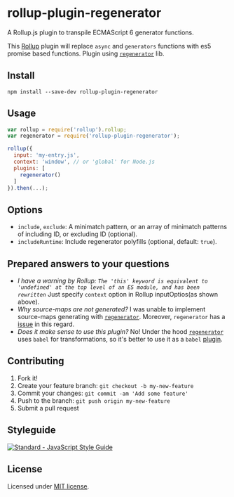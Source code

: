 # rollup-plugin-regenerator
A Rollup.js plugin to transpile ECMAScript 6 generator functions.

This [Rollup](http://rollupjs.org/) plugin will replace `async` and `generators` functions with es5 promise based functions.
Plugin using [`regenerator`](https://github.com/facebook/regenerator) lib.

## Install
```
npm install --save-dev rollup-plugin-regenerator
```

## Usage
```js
var rollup = require('rollup').rollup;
var regenerator = require('rollup-plugin-regenerator');

rollup({
  input: 'my-entry.js',
  context: 'window', // or 'global' for Node.js
  plugins: [
    regenerator()
  ]
}).then(...);
```

## Options
* `include`, `exclude`: A minimatch pattern, or an array of minimatch patterns of including ID, or excluding ID (optional).
* `includeRuntime`: Include regenerator polyfills (optional, default: `true`).

## Prepared answers to your questions
- *I have a warning by Rollup: `The 'this' keyword is equivalent to 'undefined' at the top level of an ES module, and has been rewritten`*
  Just specify `context` option in Rollup inputOptios(as shown above).
- *Why source-maps are not generated?*
  I was unable to implement source-maps generating with [`regenerator`](https://github.com/facebook/regenerator). Moreover, `regenerator` has a [issue](https://github.com/facebook/regenerator/issues/18) in this regard.
- *Does it make sense to use this plugin?*
  No! Under the hood [`regenerator`](https://github.com/facebook/regenerator) uses `babel` for transformations, so it's better to use it as a `babel` [plugin](https://github.com/babel/babel/tree/master/packages/babel-plugin-transform-regenerator).

## Contributing
1. Fork it!
2. Create your feature branch: `git checkout -b my-new-feature`
3. Commit your changes: `git commit -am 'Add some feature'`
4. Push to the branch: `git push origin my-new-feature`
5. Submit a pull request

## Styleguide
[![Standard - JavaScript Style Guide](https://cdn.rawgit.com/feross/standard/master/badge.svg)](https://github.com/feross/standard)

## License
Licensed under [MIT license](LICENSE).
